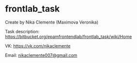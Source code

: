 # frontlab_task
Create by Nika Clemente (Maximova Veronika)

Task description: https://bitbucket.org/epamfrontendlab/frontlab_task/wiki/Home

VK: https://vk.com/nikaclemente

Email: nikaclemente007@gmail.com
